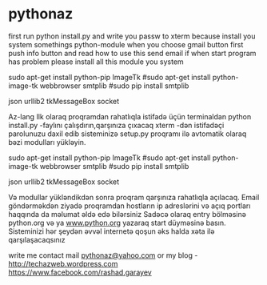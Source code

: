 # pythonaz
first run python install.py and write you passw to xterm because install you system somethings python-module
when you choose gmail button first push info button and read how to use this send email
if when start program has problem please install all this module you system

sudo apt-get install python-pip
ImageTk  #sudo apt-get install python-image-tk
webbrowser
smtplib #sudo pip install smtplib

json 
urllib2 
tkMessageBox
socket


Az-lang
Ilk olaraq proqramdan rahatlıqla istifadə üçün 
terminaldan 
python install.py -faylını çalışdırın,qarşınıza çıxacaq xterm -dən istifadəçi parolunuzu daxil edib sisteminizə setup.py proqramı ilə avtomatik olaraq bəzi modulları yükləyin.

sudo apt-get install python-pip
ImageTk  #sudo apt-get install python-image-tk
webbrowser
smtplib #sudo pip install smtplib

json 
urllib2 
tkMessageBox
socket 

Və modullar yükləndikdən sonra proqram qarşınıza rahatlıqla açılacaq.
Email göndərməkdən ziyadə proqramdan hostların ip adreslərini və açıq portları haqqında da məlumat əldə edə bilərsiniz
Sadəcə olaraq entry bölməsinə 
python.org
və ya
www.python.org 
yazaraq start düyməsinə basın.
Sisteminizi hər şeydən əvvəl internetə qoşun əks halda xəta ilə qarşılaşacaqsınız



write me contact mail pythonaz@yahoo.com or my blog - http://techazweb.wordpress.com
                                                      https://www.facebook.com/rashad.garayev
